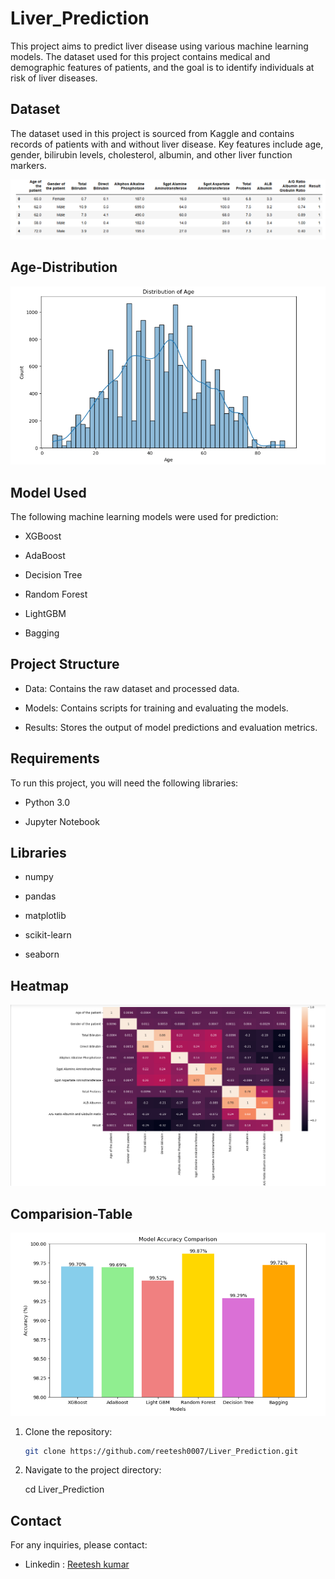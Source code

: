 # Liver_Prediction

This project aims to predict liver disease using various machine learning models. The dataset used for this project contains medical and demographic features of patients, and the goal is to identify individuals at risk of liver diseases.


## Dataset
The dataset used in this project is sourced from Kaggle and contains records of patients with and without liver disease. Key features include age, gender, bilirubin levels, cholesterol, albumin, and other liver function markers.


![Alt Text - Dashboard](https://github.com/Reetesh0007/Liver_Prediction/blob/main/df-head.png)

## Age-Distribution

![Alt Text - Dashboard](https://github.com/Reetesh0007/Liver_Prediction/blob/main/Age_distribution.png)

## Model Used

The following machine learning models were used for prediction:

- XGBoost

- AdaBoost

- Decision Tree

- Random Forest

- LightGBM

- Bagging

## Project Structure

- Data: Contains the raw dataset and processed data.

- Models: Contains scripts for training and evaluating the models.

- Results: Stores the output of model predictions and evaluation metrics.

## Requirements
To run this project, you will need the following libraries:

- Python 3.0

- Jupyter Notebook


  
## Libraries

- numpy

- pandas

- matplotlib

-  scikit-learn

-  seaborn

  ## Heatmap 

![Alt Text - Dashboard](https://github.com/Reetesh0007/Liver_Prediction/blob/main/Heat-map.png)  

## Comparision-Table

![Alt Text - Dashboard](https://github.com/Reetesh0007/Liver_Prediction/blob/main/Accuracy_comparision.png)

1. Clone the repository:
   ```bash
   git clone https://github.com/reetesh0007/Liver_Prediction.git

2. Navigate to the project directory:
   
   cd Liver_Prediction

## Contact
For any inquiries, please contact:
 - Linkedin : [Reetesh kumar](https://www.linkedin.com/in/reetesh-kumar00/)
   
